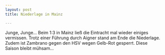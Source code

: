 ```yaml
---
layout: post
title: Niederlage in Mainz

---
```


Junge, Junge... Beim 1:3 in Mainz ließ die Eintracht mal wieder einiges vermissen. Trotz einer Führung durch Aigner stand am Ende die Niederlage. Zudem ist Zambrano gegen den HSV wegen Gelb-Rot gesperrt. Diese Saison bleibt mühsam...



